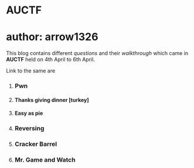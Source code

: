 # AUCTF
# author: arrow1326

This blog contains different _questions_ and their _walkthrough_ which came in **AUCTF** held on 4th April to 6th April.


Link to the same are
1. ### Pwn
  1. #### Thanks giving dinner [turkey] 
  2. #### Easy as pie 

2. ### Reversing
  1. ### Cracker Barrel
  2. ### Mr. Game and Watch
